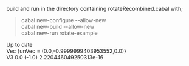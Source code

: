 build and run in the directory containing rotateRecombined.cabal with;      

> cabal new-configure --allow-new   
> cabal new-build     --allow-new   
> cabal new-run  rotate-example   

Up to date   
Vec {unVec = (0.0,-0.9999999403953552,0.0)}   
V3 0.0 (-1.0) 2.220446049250313e-16   
